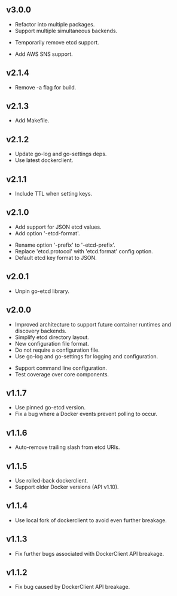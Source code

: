## v3.0.0
* Refactor into multiple packages.
* Support multiple simultaneous backends.
- Temporarily remove etcd support.
+ Add AWS SNS support.

## v2.1.4
- Remove -a flag for build.

## v2.1.3
+ Add Makefile.

## v2.1.2
* Update go-log and go-settings deps.
* Use latest dockerclient. 

## v2.1.1
* Include TTL when setting keys.

## v2.1.0
+ Add support for JSON etcd values.
+ Add option '-etcd-format'.
* Rename option '-prefix' to '-etcd-prefix'.
* Replace 'etcd.protocol' with 'etcd.format' config option.
* Default etcd key format to JSON.

## v2.0.1
* Unpin go-etcd library.

## v2.0.0
* Improved architecture to support future container runtimes and discovery backends.
* Simplify etcd directory layout.
* New configuration file format.
* Do not require a configuration file.
* Use go-log and go-settings for logging and configuration.
+ Support command line configuration.
+ Test coverage over core components.

## v1.1.7
* Use pinned go-etcd version.
* Fix a bug where a Docker events prevent polling to occur.

## v1.1.6
* Auto-remove trailing slash from etcd URIs.

## v1.1.5
* Use rolled-back dockerclient.
* Support older Docker versions (API v1.10).

## v1.1.4
* Use local fork of dockerclient to avoid even further breakage.

## v1.1.3
* Fix further bugs associated with DockerClient API breakage.

## v1.1.2
* Fix bug caused by DockerClient API breakage.
